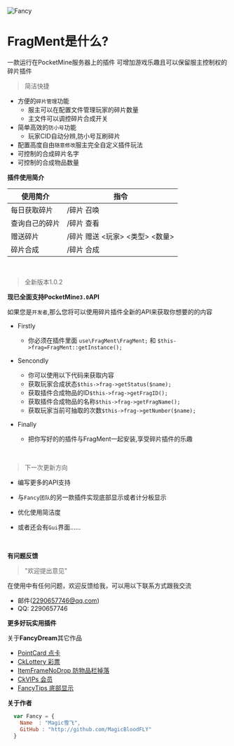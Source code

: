 ![Fancy](http://www.funmc.cc/frag.png)

<h1>FragMent是什么?</h1>
一款运行在PocketMine服务器上的插件
可增加游戏乐趣且可以保留服主控制权的碎片插件 

> 简洁快捷
* 方便的`碎片管理`功能
    *  服主可以在配置文件管理玩家的碎片数量
    *  主文件可以调控碎片合成开关
* 简单高效的`防小号`功能
  *  玩家CID自动分辨,防小号互刷碎片
* 配置高度自由`随意修改`服主完全自定义插件玩法
 *  可控制的合成碎片名字
 *  可控制的合成物品数量

**插件使用简介**

|使用简介|指令|
|--|--|
| 每日获取碎片 | /碎片 召唤 |
| 查询自己的碎片 | /碎片 查看 |
| 赠送碎片 | /碎片 赠送 <玩家> <类型> <数量>|
| 碎片合成 | /碎片 合成 |

</br>

> 全新版本1.0.2

**现已全面支持PocketMine`3.0`API**

如果您是`开发者`,那么您将可以使用碎片插件全新的API来获取你想要的的内容

* Firstly
    * 你必须在插件里面 `use\FragMent\FragMent;` 和 `$this->frag=FragMent::getInstance();`

* Sencondly
    * 你可以使用以下代码来获取内容
    * 获取玩家合成状态`$this->frag->getStatus($name);`
    * 获取插件合成物品的ID`$this->frag->getFragID();`
    * 获取插件合成物品的名称`$this->frag->getFragName();`
    * 获取玩家当前可抽取的次数`$this->frag->getNumber($name);`
    
* Finally
   * 把你写好的的插件与FragMent一起安装,享受碎片插件的乐趣

</br>

> 下一次更新方向

* 编写更多的API支持

* 与`Fancy团队`的另一款插件实现底部显示或者计分板显示

* 优化使用简洁度

* 或者还会有`Gui`界面......

</br>

**有问题反馈**
 
> "欢迎提出意见"

在使用中有任何问题，欢迎反馈给我，可以用以下联系方式跟我交流

* 邮件(2290657746@qq.com)
* QQ: 2290657746

**更多好玩实用插件**

关于<b>FancyDream</b>其它作品

* [PointCard 点卡](https://github.com/Cansll/PointCard) 
* [CkLottery 彩票](https://github.com/Cansll/CkLottery)
* [ItemFrameNoDrop 防物品栏掉落](https://github.com/FancyDreamTeam/ItemFrameNoDrop)
* [CkVIPs 会员](https://github.com/Cansll/CkVIPs)
* [FancyTips 底部显示](https://github.com/MagicBloodFly/FancyTips)

**关于作者**

```javascript
  var Fancy = {
    Name  : "Magic雪飞",
    GitHub : "http://github.com/MagicBloodFLY"
  }
```


